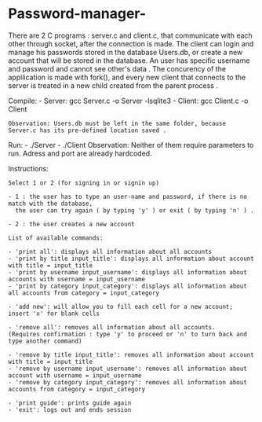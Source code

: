 # Password-manager-

There are 2 C programs : server.c and client.c, that communicate with each other through socket, after the connection is made. The client can login and manage his passwords stored in the database Users.db, or create a new account that will be stored in the database. An user has specific username and password and cannot see other's data . The concurency of the appilication is made with fork(), and every new client that connects to the server is treated in a new child created from the parent process . 

Compile:
	- Server: gcc Server.c -o Server -lsqlite3
	- Client: gcc Client.c -o Client 

	Observation: Users.db must be left in the same folder, because Server.c has its pre-defined location saved . 

Run:
	- ./Server
	- ./Client
	Observation: Neither of them require parameters to run. Adress and port are already hardcoded.

Instructions:
        
    Select 1 or 2 (for signing in or signin up) 
    
    - 1 : the user has to type an user-name and password, if there is no match with the database, 
      the user can try again ( by typing 'y' ) or exit ( by typing 'n' ) . 
   
    - 2 : the user creates a new account 

	List of available commands:

    - 'print all': displays all information about all accounts
    - 'print by title input_title': displays all information about account with title = input_title
    - 'print by username input_username': displays all information about accounts with username = input_username
    - 'print by category input_category': displays all information about all accounts from category = input_category

    - 'add new': will allow you to fill each cell for a new account; insert 'x' for blank cells

    - 'remove all': removes all information about all accounts.
    (Requires confirmation : type 'y' to proceed or 'n' to turn back and type another command)

    - 'remove by title input_title': removes all information about account with title = input_title
    - 'remove by username input_username': removes all information about account with username = input_username
    - 'remove by category input_category': removes all information about accounts from category = input_category

    - 'print guide': prints guide again
    - 'exit': logs out and ends session
